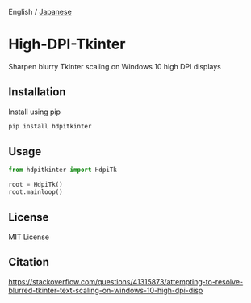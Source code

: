 English / [Japanese](./README_JP.md)

<!-- ![](./res/) -->

# High-DPI-Tkinter

Sharpen blurry Tkinter scaling on Windows 10 high DPI displays

## Installation

Install using pip

```sh
pip install hdpitkinter
```

## Usage

```python
from hdpitkinter import HdpiTk

root = HdpiTk()
root.mainloop()
```

## License

MIT License

## Citation

<https://stackoverflow.com/questions/41315873/attempting-to-resolve-blurred-tkinter-text-scaling-on-windows-10-high-dpi-disp>

